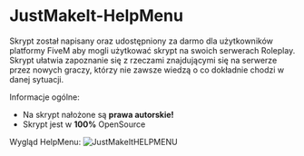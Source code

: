 # JustMakeIt-HelpMenu
Skrypt został napisany oraz udostępniony za darmo dla użytkowników platformy FiveM aby mogli użytkować skrypt na swoich serwerach Roleplay. Skrypt ułatwia zapoznanie się z rzeczami znajdującymi się na serwerze przez nowych graczy, którzy nie zawsze wiedzą o co dokładnie chodzi w danej sytuacji.

Informacje ogólne:
- Na skrypt nałożone są **prawa autorskie!**
- Skrypt jest w **100%** OpenSource

Wygląd HelpMenu:
![JustMakeItHELPMENU](https://github.com/Leszek74/JustMakeIt-HelpMenu/assets/115174509/30b67deb-0024-4bbc-8636-1954a757a650)
